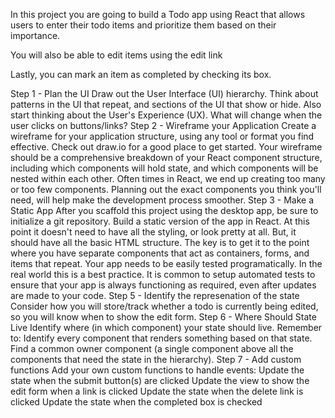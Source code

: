In this project you are going to build a Todo app using React that allows users to enter their todo items and prioritize them based on their importance.

You will also be able to edit items using the edit link

Lastly, you can mark an item as completed by checking its box.

Step 1 - Plan the UI
Draw out the User Interface (UI) hierarchy. Think about patterns in the UI that repeat, and sections of the UI that show or hide. Also start thinking about the User's Experience (UX). What will change when the user clicks on buttons/links?
Step 2 - Wireframe your Application
Create a wireframe for your application structure, using any tool or format you find effective. Check out draw.io for a good place to get started. Your wireframe should be a comprehensive breakdown of your React component structure, including which components will hold state, and which components will be nested within each other. Often times in React, we end up creating too many or too few components. Planning out the exact components you think you'll need, will help make the development process smoother.
Step 3 - Make a Static App
After you scaffold this project using the desktop app, be sure to initialize a git repository.
Build a static version of the app in React. At this point it doesn't need to have all the styling, or look pretty at all. But, it should have all the basic HTML structure. The key is to get it to the point where you have separate components that act as containers, forms, and items that repeat.
Your app needs to be easily tested programatically. In the real world this is a best practice. It is common to setup automated tests to ensure that your app is always functioning as required, even after updates are made to your code.
Step 5 - Identify the represenation of the state
Consider how you will store/track whether a todo is currently being edited, so you will know when to show the edit form. 
Step 6 - Where Should State Live
Identify where (in which component) your state should live.
Remember to:
Identify every component that renders something based on that state.
Find a common owner component (a single component above all the components that need the state in the hierarchy).
Step 7 - Add custom functions
Add your own custom functions to handle events:
Update the state when the submit button(s) are clicked
Update the view to show the edit form when a link is clicked
Update the state when the delete link is clicked
Update the state when the completed box is checked